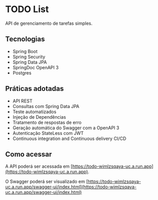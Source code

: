 <h1>
  TODO List
</h1>

API de gerenciamento de tarefas simples.

## Tecnologias

- Spring Boot
- Spring Security
- Spring Data JPA
- SpringDoc OpenAPI 3
- Postgres

## Práticas adotadas

- API REST
- Consultas com Spring Data JPA
- Teste automatizados
- Injeção de Dependências
- Tratamento de respostas de erro
- Geração automática do Swagger com a OpenAPI 3
- Autenticação StateLess com JWT
- Continuous integration and Continuous delivery CI/CD

## Como acessar

A API poderá ser acessada em [https://todo-wimlzsqaya-uc.a.run.app](https://todo-wimlzsqaya-uc.a.run.app). 

O Swagger poderá ser visualizado em [https://todo-wimlzsqaya-uc.a.run.app/swagger-ui/index.html](https://todo-wimlzsqaya-uc.a.run.app/swagger-ui/index.html)

